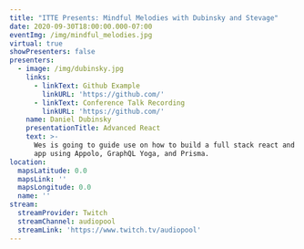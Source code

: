 ```yaml
---
title: "ITTE Presents: Mindful Melodies with Dubinsky and Stevage"
date: 2020-09-30T18:00:00.000-07:00
eventImg: /img/mindful_melodies.jpg
virtual: true
showPresenters: false
presenters:
  - image: /img/dubinsky.jpg
    links:
      - linkText: Github Example
        linkURL: 'https://github.com/'
      - linkText: Conference Talk Recording
        linkURL: 'https://github.com/'
    name: Daniel Dubinsky
    presentationTitle: Advanced React
    text: >-
      Wes is going to guide use on how to build a full stack react and graphql
      app using Appolo, GraphQL Yoga, and Prisma.
location:
  mapsLatitude: 0.0
  mapsLink: ''
  mapsLongitude: 0.0
  name: ''
stream:
  streamProvider: Twitch
  streamChannel: audiopool
  streamLink: 'https://www.twitch.tv/audiopool'
---
```

